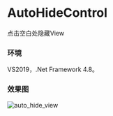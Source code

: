 # AutoHideControl
点击空白处隐藏View

### 环境

VS2019，.Net Framework 4.8。

### 效果图

![auto_hide_view](https://user-images.githubusercontent.com/16465067/123418058-2a619080-d5eb-11eb-9002-ac0e03cbcb77.gif)
